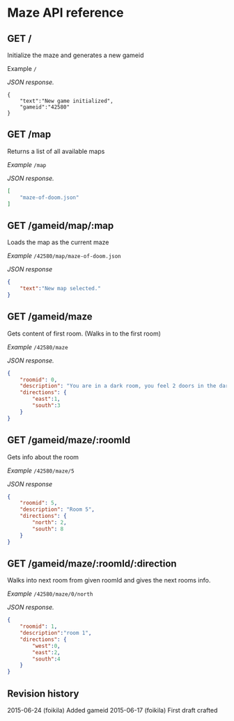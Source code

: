 # Maze API reference


## GET /
Initialize the maze and generates a new gameid

Example `/`

*JSON response.*
```
{
    "text":"New game initialized",
    "gameid":"42580"
}
```

## GET /map
Returns a list of all available maps

*Example* `/map`

*JSON response.*
```json
[
    "maze-of-doom.json"
]
```

## GET /gameid/map/:map
Loads the map as the current maze

*Example* `/42580/map/maze-of-doom.json`

*JSON response*
```json
{
    "text":"New map selected."
}
```

## GET /gameid/maze
Gets content of first room. (Walks in to the first room)

*Example* `/42580/maze`

*JSON response.*
```json
{
    "roomid": 0,
    "description": "You are in a dark room, you feel 2 doors in the dark dark room",
    "directions": {
        "east":1,
        "south":3
    }
}
```

## GET /gameid/maze/:roomId
Gets info about the room

*Example* `/42580/maze/5`

*JSON response*
```json
{
    "roomid": 5,
    "description": "Room 5",
    "directions": {
        "north": 2,
        "south": 8
    }
}
```

## GET /gameid/maze/:roomId/:direction
Walks into next room from given roomId and gives the next rooms info.

*Example* `/42580/maze/0/north`

*JSON response.*
```json
{
    "roomid": 1,
    "description":"room 1",
    "directions": {
        "west":0,
        "east":2,
        "south":4
    }
}
```

Revision history
------------------------------

2015-06-24 (foikila) Added gameid
2015-06-17 (foikila) First draft crafted
